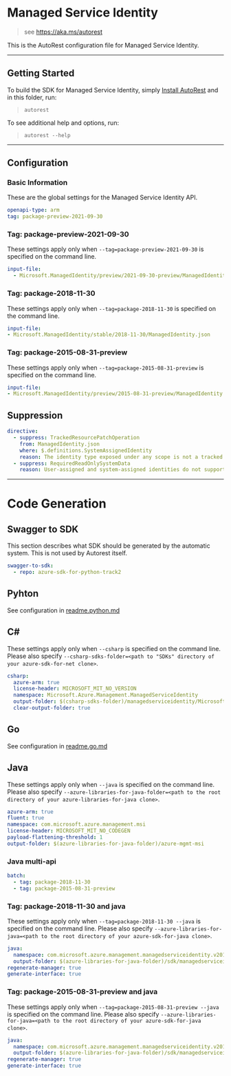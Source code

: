 # Managed Service Identity

> see https://aka.ms/autorest

This is the AutoRest configuration file for Managed Service Identity.

---

## Getting Started

To build the SDK for Managed Service Identity, simply [Install AutoRest](https://aka.ms/autorest/install) and in this folder, run:

> `autorest`

To see additional help and options, run:

> `autorest --help`

---

## Configuration

### Basic Information

These are the global settings for the Managed Service Identity API.

``` yaml
openapi-type: arm
tag: package-preview-2021-09-30
```


### Tag: package-preview-2021-09-30

These settings apply only when `--tag=package-preview-2021-09-30` is specified on the command line.

```yaml $(tag) == 'package-preview-2021-09-30'
input-file:
  - Microsoft.ManagedIdentity/preview/2021-09-30-preview/ManagedIdentity.json
```
### Tag: package-2018-11-30

These settings apply only when `--tag=package-2018-11-30` is specified on the command line.

``` yaml $(tag) == 'package-2018-11-30'
input-file:
- Microsoft.ManagedIdentity/stable/2018-11-30/ManagedIdentity.json
```

### Tag: package-2015-08-31-preview

These settings apply only when `--tag=package-2015-08-31-preview` is specified on the command line.

``` yaml $(tag) == 'package-2015-08-31-preview'
input-file:
- Microsoft.ManagedIdentity/preview/2015-08-31-preview/ManagedIdentity.json
```

## Suppression

``` yaml
directive:
  - suppress: TrackedResourcePatchOperation
    from: ManagedIdentity.json
    where: $.definitions.SystemAssignedIdentity
    reason: The identity type exposed under any scope is not a tracked resource since it is an extension.
  - suppress: RequiredReadOnlySystemData
    reason: User-assigned and system-assigned identities do not support systemData. 
```

---

# Code Generation

## Swagger to SDK

This section describes what SDK should be generated by the automatic system.
This is not used by Autorest itself.

``` yaml $(swagger-to-sdk)
swagger-to-sdk:
  - repo: azure-sdk-for-python-track2
```

## Pyhton

See configuration in [readme.python.md](./readme.python.md)

## C#

These settings apply only when `--csharp` is specified on the command line.
Please also specify `--csharp-sdks-folder=<path to "SDKs" directory of your azure-sdk-for-net clone>`.

``` yaml $(csharp)
csharp:
  azure-arm: true
  license-header: MICROSOFT_MIT_NO_VERSION
  namespace: Microsoft.Azure.Management.ManagedServiceIdentity
  output-folder: $(csharp-sdks-folder)/managedserviceidentity/Microsoft.Azure.Management.ManagedServiceIdentity/src/Generated
  clear-output-folder: true
```

## Go

See configuration in [readme.go.md](./readme.go.md)

## Java

These settings apply only when `--java` is specified on the command line.
Please also specify `--azure-libraries-for-java-folder=<path to the root directory of your azure-libraries-for-java clone>`.

``` yaml $(java)
azure-arm: true
fluent: true
namespace: com.microsoft.azure.management.msi
license-header: MICROSOFT_MIT_NO_CODEGEN
payload-flattening-threshold: 1
output-folder: $(azure-libraries-for-java-folder)/azure-mgmt-msi
```

### Java multi-api

``` yaml $(java) && $(multiapi)
batch:
  - tag: package-2018-11-30
  - tag: package-2015-08-31-preview
```

### Tag: package-2018-11-30 and java

These settings apply only when `--tag=package-2018-11-30 --java` is specified on the command line.
Please also specify `--azure-libraries-for-java=<path to the root directory of your azure-sdk-for-java clone>`.

``` yaml $(tag) == 'package-2018-11-30' && $(java) && $(multiapi)
java:
  namespace: com.microsoft.azure.management.managedserviceidentity.v2018-11-30
  output-folder: $(azure-libraries-for-java-folder)/sdk/managedserviceidentity/mgmt-v2018-11-30
regenerate-manager: true
generate-interface: true
```

### Tag: package-2015-08-31-preview and java

These settings apply only when `--tag=package-2015-08-31-preview --java` is specified on the command line.
Please also specify `--azure-libraries-for-java=<path to the root directory of your azure-sdk-for-java clone>`.

``` yaml $(tag) == 'package-2015-08-31-preview' && $(java) && $(multiapi)
java:
  namespace: com.microsoft.azure.management.managedserviceidentity.v2015_08_31_preview
  output-folder: $(azure-libraries-for-java-folder)/sdk/managedserviceidentity/mgmt-v2015_08_31_preview
regenerate-manager: true
generate-interface: true
```
